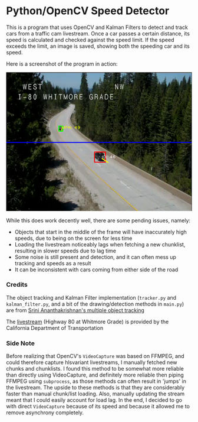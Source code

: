 # Python/OpenCV Speed Detector #

This is a program that uses OpenCV and Kalman Filters to detect and track cars from a traffic cam livestream. Once a car passes a certain distance, its speed is calculated and checked against the speed limit. If the speed exceeds the limit, an image is saved, showing both the speeding car and its speed.

Here is a screenshot of the program in action:

![Screenshot](./images/example.png)

While this does work decently well, there are some pending issues, namely:
* Objects that start in the middle of the frame will have inaccurately high speeds, due to being on the screen for less time
* Loading the livestream noticeably lags when fetching a new chunklist, resulting in slower speeds due to lag time
* Some noise is still present and detection, and it can often mess up tracking and speeds as a result
* It can be inconsistent with cars coming from either side of the road

### Credits ###

The object tracking and Kalman Filter implementation (`tracker.py` and `kalman_filter.py`, and a bit of the drawing/detection methods in `main.py`) are from [Srini Ananthakrishnan's multiple object tracking](https://github.com/srianant/kalman_filter_multi_object_tracking)

The [livestream](http://dot.ca.gov/d3/cameras.html) (Highway 80 at Whitmore Grade) is provided by the California Department of Transportation


### Side Note ###
Before realizing that OpenCV's `VideoCapture` was based on FFMPEG, and could therefore capture hlsvariant livestreams, I manually fetched new chunks and chunklists. I found this method to be somewhat more reliable than directly using VideoCapture, and definitely more reliable then piping FFMPEG using `subprocess`, as those methods can often result in 'jumps' in the livestream. The upside to these methods is that they are considerably faster than manual chunk/list loading. Also, manually updating the stream meant that I could easily account for load lag. In the end, I decided to go with direct `VideoCapture` because of its speed and because it allowed me to remove asynchrony completely.